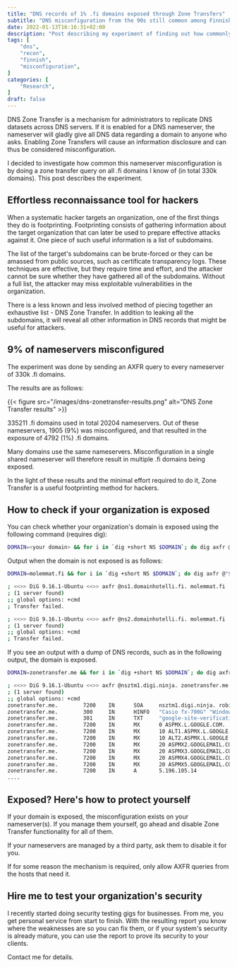 ```yaml
---
title: "DNS records of 1% .fi domains exposed through Zone Transfers"
subtitle: "DNS misconfiguration from the 90s still common among Finnish domains"
date: 2022-01-13T16:16:31+02:00
description: "Post describing my experiment of finding out how commonly nameservers are misconfigured to allow zone transfers"
tags: [
    "dns",
    "recon",
    "finnish",
    "misconfiguration",
]
categories: [
    "Research",
]
draft: false
---
```


DNS Zone Transfer is a mechanism for administrators to replicate DNS datasets across DNS servers. If it is enabled for a DNS nameserver, the nameserver will gladly give all DNS data regarding a domain to anyone who asks. Enabling Zone Transfers will cause an information disclosure and can thus be considered misconfiguration.

I decided to investigate how common this nameserver misconfiguration is by doing a zone transfer query on all .fi domains I know of (in total 330k domains). This post describes the experiment.

## Effortless reconnaissance tool for hackers

When a systematic hacker targets an organization, one of the first things they do is footprinting. Footprinting consists of gathering information about the target organization that can later be used to prepare effective attacks against it. One piece of such useful information is a list of subdomains.

The list of the target's subdomains can be brute-forced or they can be amassed from public sources, such as certificate transparency logs. These techniques are effective, but they require time and effort, and the attacker cannot be sure whether they have gathered all of the subdomains. Without a full list, the attacker may miss exploitable vulnerabilities in the organization. 

There is a less known and less involved method of piecing together an exhaustive list - DNS Zone Transfer. In addition to leaking all the subdomains, it will reveal all other information in DNS records that might be useful for attackers.

## 9% of nameservers misconfigured

The experiment was done by sending an AXFR query to every nameserver of 330k .fi domains.

The results are as follows:

{{< figure src="/images/dns-zonetransfer-results.png" alt="DNS Zone Transfer results" >}}

335211 .fi domains used in total 20204 nameservers. Out of these nameservers, 1905 (9%) was misconfigured, and that resulted in the exposure of 4792 (1%) .fi domains.

Many domains use the same nameservers. Misconfiguration in a single shared nameserver will therefore result in multiple .fi domains being exposed.

In the light of these results and the minimal effort required to do it, Zone Transfer is a useful footprinting method for hackers.

## How to check if your organization is exposed

You can check whether your organization's domain is exposed using the following command (requires dig):

```bash
DOMAIN=<your domain> && for i in `dig +short NS $DOMAIN`; do dig axfr @"$i" "$DOMAIN"; done
```

Output when the domain is not exposed is as follows:

```bash
DOMAIN=molemmat.fi && for i in `dig +short NS $DOMAIN`; do dig axfr @"$i" "$DOMAIN"; done

; <<>> DiG 9.16.1-Ubuntu <<>> axfr @ns1.domainhotelli.fi. molemmat.fi
; (1 server found)
;; global options: +cmd
; Transfer failed.

; <<>> DiG 9.16.1-Ubuntu <<>> axfr @ns2.domainhotelli.fi. molemmat.fi
; (1 server found)
;; global options: +cmd
; Transfer failed.

```

If you see an output with a dump of DNS records, such as in the following output, the domain is exposed.

```bash
DOMAIN=zonetransfer.me && for i in `dig +short NS $DOMAIN`; do dig axfr @"$i" "$DOMAIN"; done

; <<>> DiG 9.16.1-Ubuntu <<>> axfr @nsztm1.digi.ninja. zonetransfer.me
; (1 server found)
;; global options: +cmd
zonetransfer.me.        7200    IN      SOA     nsztm1.digi.ninja. robin.digi.ninja. 2019100801 172800 900 1209600 3600
zonetransfer.me.        300     IN      HINFO   "Casio fx-700G" "Windows XP"
zonetransfer.me.        301     IN      TXT     "google-site-verification=tyP28J7JAUHA9fw2sHXMgcCC0I6XBmmoVi04VlMewxA"
zonetransfer.me.        7200    IN      MX      0 ASPMX.L.GOOGLE.COM.
zonetransfer.me.        7200    IN      MX      10 ALT1.ASPMX.L.GOOGLE.COM.
zonetransfer.me.        7200    IN      MX      10 ALT2.ASPMX.L.GOOGLE.COM.
zonetransfer.me.        7200    IN      MX      20 ASPMX2.GOOGLEMAIL.COM.
zonetransfer.me.        7200    IN      MX      20 ASPMX3.GOOGLEMAIL.COM.
zonetransfer.me.        7200    IN      MX      20 ASPMX4.GOOGLEMAIL.COM.
zonetransfer.me.        7200    IN      MX      20 ASPMX5.GOOGLEMAIL.COM.
zonetransfer.me.        7200    IN      A       5.196.105.14
....

```

## Exposed? Here's how to protect yourself

If your domain is exposed, the misconfiguration exists on your nameserver(s). If you manage them yourself, go ahead and disable Zone Transfer functionality for all of them.

If your nameservers are managed by a third party, ask them to disable it for you.

If for some reason the mechanism is required, only allow AXFR queries from the hosts that need it.

## Hire me to test your organization's security

I recently started doing security testing gigs for businesses. From me, you get personal service from start to finish. With the resulting report you know where the weaknesses are so you can fix them, or if your system's security is already mature, you can use the report to prove its security to your clients.

Contact me for details.